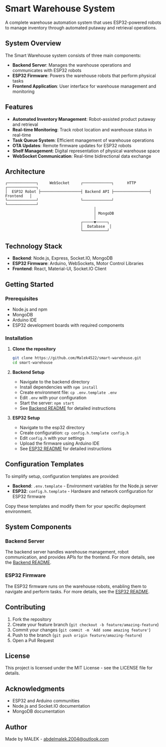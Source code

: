 # Smart Warehouse System

A complete warehouse automation system that uses ESP32-powered robots to manage inventory through automated putaway and retrieval operations.

## System Overview

The Smart Warehouse system consists of three main components:
- **Backend Server**: Manages the warehouse operations and communicates with ESP32 robots
- **ESP32 Firmware**: Powers the warehouse robots that perform physical tasks
- **Frontend Application**: User interface for warehouse management and monitoring

## Features

- **Automated Inventory Management**: Robot-assisted product putaway and retrieval
- **Real-time Monitoring**: Track robot location and warehouse status in real-time
- **Task Queue System**: Efficient management of warehouse operations
- **OTA Updates**: Remote firmware updates for ESP32 robots
- **Shelf Management**: Digital representation of physical warehouse space
- **WebSocket Communication**: Real-time bidirectional data exchange

## Architecture

```
┌─────────────┐     WebSocket     ┌─────────────┐      HTTP      ┌─────────────┐
│  ESP32 Robot ├──────────────────┤ Backend API ├────────────────┤  Frontend   │
└─────────────┘                   └─────────────┘                └─────────────┘
                                        │
                                        │ MongoDB
                                        │
                                  ┌─────▼─────┐
                                  │  Database  │
                                  └───────────┘
```

## Technology Stack

- **Backend**: Node.js, Express, Socket.IO, MongoDB
- **ESP32 Firmware**: Arduino, WebSockets, Motor Control Libraries
- **Frontend**: React, Material-UI, Socket.IO Client

## Getting Started

### Prerequisites
- Node.js and npm
- MongoDB
- Arduino IDE
- ESP32 development boards with required components

### Installation

1. **Clone the repository**
   ```bash
   git clone https://github.com/Malek4522/smart-warehouse.git
   cd smart-warehouse
   ```

2. **Backend Setup**
   - Navigate to the backend directory
   - Install dependencies with `npm install`
   - Create environment file: `cp .env.template .env`
   - Edit `.env` with your configuration
   - Start the server: `npm start`
   - See [Backend README](backend/README.md) for detailed instructions

3. **ESP32 Setup**
   - Navigate to the esp32 directory
   - Create configuration: `cp config.h.template config.h`
   - Edit `config.h` with your settings
   - Upload the firmware using Arduino IDE
   - See [ESP32 README](esp32/README.md) for detailed instructions

## Configuration Templates

To simplify setup, configuration templates are provided:

- **Backend**: `.env.template` - Environment variables for the Node.js server
- **ESP32**: `config.h.template` - Hardware and network configuration for ESP32 firmware

Copy these templates and modify them for your specific deployment environment.

## System Components

### Backend Server
The backend server handles warehouse management, robot communication, and provides APIs for the frontend. For more details, see the [Backend README](backend/README.md).

### ESP32 Firmware
The ESP32 firmware runs on the warehouse robots, enabling them to navigate and perform tasks. For more details, see the [ESP32 README](esp32/README.md).

## Contributing

1. Fork the repository
2. Create your feature branch (`git checkout -b feature/amazing-feature`)
3. Commit your changes (`git commit -m 'Add some amazing feature'`)
4. Push to the branch (`git push origin feature/amazing-feature`)
5. Open a Pull Request

## License

This project is licensed under the MIT License - see the LICENSE file for details.

## Acknowledgments

- ESP32 and Arduino communities
- Node.js and Socket.IO documentation
- MongoDB documentation

## Author

Made by MALEK - [abdelmalek.2004@outlook.com](mailto:abdelmalek.2004@outlook.com)
